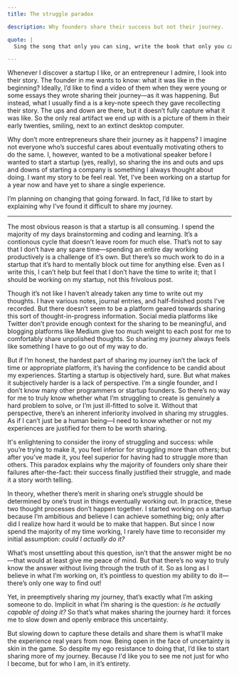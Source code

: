 ```yaml
---
title: The struggle paradox

description: Why founders share their success but not their journey.

quote: |
  Sing the song that only you can sing, write the book that only you can write, build the product that only you can build... live the life that only you can live. - Naval Ravikant

---
```


Whenever I discover a startup I like, or an entrepreneur I admire, I look into their story. The founder in me wants to know: what it was like in the beginning?  Ideally, I’d like to find a video of them when they were young or some essays they wrote sharing their journey—as it was happening. But instead, what I usually find a is a key-note speech they gave recollecting their story. The ups and down are there, but it doesn’t fully capture what it was like. So the only real artifact we end up with is a picture of them in their early twenties, smiling, next to an extinct desktop computer.

Why don’t more entrepreneurs share their journey as it happens? I imagine not everyone who’s succesful cares about eventually motivating others to do the same. I, however, wanted to be a motivational speaker before I wanted to start a startup (yes, really), so sharing the ins and outs and ups and downs of starting a company is something I always thought about doing. I want my story to be feel real. Yet, I’ve been working on a startup for a year now and have yet to share a single experience. 

I’m planning on changing that going forward. In fact, I’d like to start by explaining why I’ve found it difficult to share my journey.

<hr>

The most obvious reason is that a startup is all consuming. I spend the majority of my days brainstorming and coding and learning. It’s a contionous cycle that doesn’t leave room for much else. That’s not to say that I don’t have any spare time—spending an entire day working productively is a challenge of it’s own. But there’s so much work to do in a startup that it’s hard to mentally block out time for anything else. Even as I write this, I can’t help but feel that I don’t have the time to write it; that I should be working on my startup, not this frivolous post.

Though it’s not like I haven’t already taken any time to write out my thoughts. I have various notes, journal entries, and half-finished posts I’ve recorded. But there doesn’t seem to be a platform geared towards sharing this sort of thought-in-progress information. Social media platforms like Twitter don’t provide enough context for the sharing to be meaningful, and blogging platforms like Medium give too much weight to each post for me to comfortably share unpolished thoughts. So sharing my journey always feels like something I have to go out of my way to do.

But if I’m honest, the hardest part of sharing my journey isn’t the lack of time or appropriate platform, it’s having the confidence to be candid about my experiences. Starting a startup is objectively hard, sure. But what makes it subjectively harder is a lack of perspective. I’m a single founder, and I don’t know many other programmers or startup founders. So there’s no way for me to truly know whether what I’m struggling to create is genuinely a hard problem to solve, or I’m just ill-fitted to solve it. Without that perspective, there’s an inherent inferiority involved in sharing my struggles. As if I can’t just be a human being—I need to know whether or not my experiences are justified for them to be worth sharing. 

It's enlightening to consider the irony of struggling and success: while you’re trying to make it, you feel inferior for struggling more than others; but after you’ve made it, you feel superior for having had to struggle more than others. This paradox explains why the majority of founders only share their failures after-the-fact: their success finally justified their struggle, and made it a story worth telling.

In theory, whether there’s merit in sharing one’s struggle should be determined by one’s trust in things eventually working out. In practice, these two thought processes don’t happen together. I started working on a startup because I’m ambitious and believe I can achieve something big; only after did I realize how hard it would be to make that happen. But since I now spend the majority of my time working, I rarely have time to reconsider my initial assumption: *could I actually do it?*

What’s most unsettling about this question, isn’t that the answer might be no—that would at least give me peace of mind. But that there’s no way to truly know the answer without living through the truth of it. So as long as I believe in what I’m working on, it’s pointless to question my ability to do it—there’s only one way to find out!

Yet, in preemptively sharing my journey, that’s exactly what I’m asking someone to do. Implicit in what I’m sharing is the question: *is he actually capable of doing it?* So that’s what makes sharing the journey hard: it forces me to slow down and openly embrace this uncertainty. 

But slowing down to capture these details and share them is what'll make the experience real years from now. Being open in the face of uncertainty is skin in the game. So despite my ego resistance to doing that, I’d like to start sharing more of my journey. Because I'd like you to see me not just for who I become, but for who I am, in it’s entirety. 

